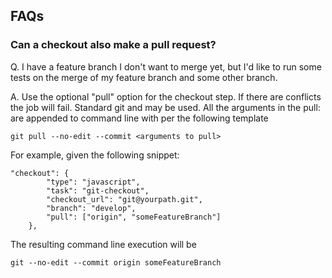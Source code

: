 ## FAQs

### Can a checkout also make a pull request?
Q. I have a feature branch I don't want to merge yet, but I'd like to run some tests on the merge of my feature branch and
some other branch.

A. Use the optional "pull" option for the checkout step.  If there are conflicts the job will fail. Standard git 
<repository> and <refspecs> may be used. All the arguments in the pull: are appended to command line with per the 
following template


```
git pull --no-edit --commit <arguments to pull>

```

For example, given the following snippet:


```
"checkout": {
		"type": "javascript",
		"task": "git-checkout",
		"checkout_url": "git@yourpath.git",
		"branch": "develop",
		"pull": ["origin", "someFeatureBranch"]
	},
```

The resulting command line execution will be

```
git --no-edit --commit origin someFeatureBranch
```
